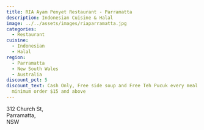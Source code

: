 ```yaml
---
title: RIA Ayam Penyet Restaurant - Parramatta
description: Indonesian Cuisine & Halal
image: ../../assets/images/riaparramatta.jpg
categories:
  - Restaurant
cuisine:
  - Indonesian
  - Halal
region:
  - Parramatta
  - New South Wales
  - Australia
discount_pct: 5
discount_text: Cash Only, Free side soup and Free Teh Pucuk every meal purchased
  minimum order $15 and above
---
```

312 Church St,\
Parramatta,\
NSW
